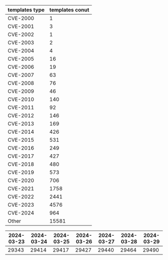| templates type | templates conut | 
| --- | --- | 
| CVE-2000 | 1 |
| CVE-2001 | 3 |
| CVE-2002 | 1 |
| CVE-2003 | 2 |
| CVE-2004 | 4 |
| CVE-2005 | 16 |
| CVE-2006 | 19 |
| CVE-2007 | 63 |
| CVE-2008 | 76 |
| CVE-2009 | 46 |
| CVE-2010 | 140 |
| CVE-2011 | 92 |
| CVE-2012 | 146 |
| CVE-2013 | 169 |
| CVE-2014 | 426 |
| CVE-2015 | 531 |
| CVE-2016 | 249 |
| CVE-2017 | 427 |
| CVE-2018 | 480 |
| CVE-2019 | 573 |
| CVE-2020 | 706 |
| CVE-2021 | 1758 |
| CVE-2022 | 2441 |
| CVE-2023 | 4576 |
| CVE-2024 | 964 |
| Other | 15581 |


|2024-03-23 | 2024-03-24 | 2024-03-25 | 2024-03-26 | 2024-03-27 | 2024-03-28 | 2024-03-29|
|--- | ------ | ------ | ------ | ------ | ------ | ---|
|29343 | 29414 | 29417 | 29427 | 29440 | 29464 | 29490|
